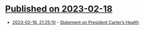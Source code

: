 # [Published on 2023-02-18](index.md)

* [2023-02-18, 21:25:10](https://news.ycombinator.com/item?id=34851257) - [Statement on President Carter’s Health](https://www.cartercenter.org/news/pr/2023/statement-on-president-carters-health.html)

